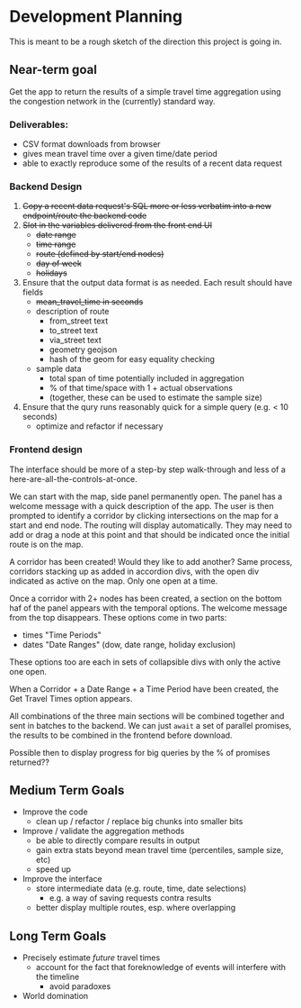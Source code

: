 # Development Planning
This is meant to be a rough sketch of the direction this project is going in. 

## Near-term goal
Get the app to return the results of a simple travel time aggregation using the congestion network in the (currently) standard way.

### Deliverables:
* CSV format downloads from browser
* gives mean travel time over a given time/date period
* able to exactly reproduce some of the results of a recent data request

### Backend Design
1. ~~Copy a recent data request's SQL more or less verbatim into a new endpoint/route the backend code~~
2. ~~Slot in the variables delivered from the front end UI~~
    * ~~date range~~
    * ~~time range~~
    * ~~route (defined by start/end nodes)~~
    * ~~day of week~~
    * ~~holidays~~
3. Ensure that the output data format is as needed. Each result should have fields
    * ~~mean_travel_time in seconds~~
    * description of route
        * from_street text
        * to_street text
        * via_street text
        * geometry geojson
        * hash of the geom for easy equality checking
    * sample data
        * total span of time potentially included in aggregation
        * % of that time/space with 1 + actual observations
        * (together, these can be used to estimate the sample size)
4. Ensure that the qury runs reasonably quick for a simple query (e.g. < 10 seconds)
    * optimize and refactor if necessary

### Frontend design
The interface should be more of a step-by step walk-through and less of a here-are-all-the-controls-at-once.

We can start with the map, side panel permanently open. The panel has a welcome message with a quick description of the app. 
The user is then prompted to identify a corridor by clicking intersections on the map for a start and end node. The routing will display automatically. They may need to add or drag a node at this point and that should be indicated once the initial route is on the map. 

A corridor has been created! Would they like to add another? Same process, corridors stacking up as added in accordion divs, with the open div indicated as active on the map. Only one open at a time. 

Once a corridor with 2+ nodes has been created, a section on the bottom haf of the panel appears with the temporal options. The welcome message from the top disappears. These options come in two parts:
* times "Time Periods"
* dates "Date Ranges" (dow, date range, holiday exclusion)

These options too are each in sets of collapsible divs with only the active one open.

When a Corridor + a Date Range + a Time Period have been created, the Get Travel Times option appears.

All combinations of the three main sections will be combined together and sent in batches to the backend. We can just `await` a set of parallel promises, the results to be combined in the frontend before download.

Possible then to display progress for big queries by the % of promises returned??

## Medium Term Goals
* Improve the code
    * clean up / refactor / replace big chunks into smaller bits
* Improve / validate the aggregation methods
    * be able to directly compare results in output
    * gain extra stats beyond mean travel time (percentiles, sample size, etc)
    * speed up
* Improve the interface
    * store intermediate data (e.g. route, time, date selections)
        * e.g. a way of saving requests contra results
    * better display multiple routes, esp. where overlapping

## Long Term Goals
* Precisely estimate _future_ travel times
    * account for the fact that foreknowledge of events will interfere with the timeline
        * avoid paradoxes
* World domination
